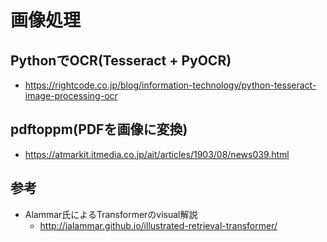 # 画像処理

## PythonでOCR(Tesseract + PyOCR)

- https://rightcode.co.jp/blog/information-technology/python-tesseract-image-processing-ocr

## pdftoppm(PDFを画像に変換)

- https://atmarkit.itmedia.co.jp/ait/articles/1903/08/news039.html

## 参考

- Alammar氏によるTransformerのvisual解説
  - http://jalammar.github.io/illustrated-retrieval-transformer/